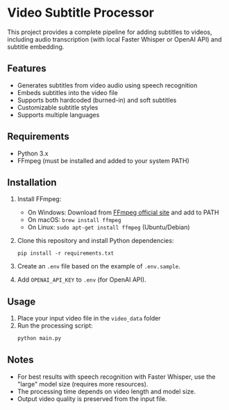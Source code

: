 # Video Subtitle Processor

This project provides a complete pipeline for adding subtitles to videos, including audio transcription (with local Faster Whisper or OpenAI API) and subtitle embedding.

## Features

- Generates subtitles from video audio using speech recognition
- Embeds subtitles into the video file
- Supports both hardcoded (burned-in) and soft subtitles
- Customizable subtitle styles
- Supports multiple languages

## Requirements

- Python 3.x
- FFmpeg (must be installed and added to your system PATH)

## Installation

1. Install FFmpeg:
   - On Windows: Download from [FFmpeg official site](https://ffmpeg.org/) and add to PATH
   - On macOS: `brew install ffmpeg`
   - On Linux: `sudo apt-get install ffmpeg` (Ubuntu/Debian)

2. Clone this repository and install Python dependencies:
   ```
   pip install -r requirements.txt
   ```
3. Create an `.env` file based on the example of `.env.sample`.
4. Add `OPENAI_API_KEY` to `.env` (for OpenAI API).

## Usage

1. Place your input video file in the `video_data` folder
2. Run the processing script:
   ```bash
   python main.py
   ```

## Notes

- For best results with speech recognition with Faster Whisper, use the "large" model size (requires more resources).
- The processing time depends on video length and model size.
- Output video quality is preserved from the input file.